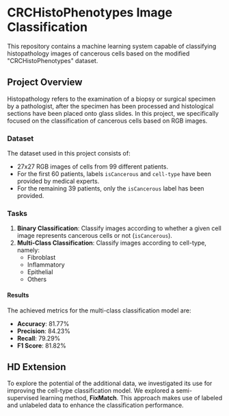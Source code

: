 # CRCHistoPhenotypes Image Classification

This repository contains a machine learning system capable of classifying 
histopathology images of cancerous cells based on the modified 
"CRCHistoPhenotypes" dataset.

## Project Overview

Histopathology refers to the examination of a biopsy or surgical specimen 
by a pathologist, after the specimen has been processed and histological 
sections have been placed onto glass slides. In this project, we 
specifically focused on the classification of cancerous cells based on RGB 
images.

### Dataset

The dataset used in this project consists of:
- 27x27 RGB images of cells from 99 different patients.
- For the first 60 patients, labels `isCancerous` and `cell-type` have 
been provided by medical experts.
- For the remaining 39 patients, only the `isCancerous` label has been 
provided.


### Tasks

1. **Binary Classification**: Classify images according to whether a given 
cell image represents cancerous cells or not (`isCancerous`).
2. **Multi-Class Classification**: Classify images according to cell-type, 
namely: 
    - Fibroblast
    - Inflammatory
    - Epithelial 
    - Others

#### Results

The achieved metrics for the multi-class classification model are:
- **Accuracy**: 81.77%
- **Precision**: 84.23%
- **Recall**: 79.29%
- **F1 Score**: 81.82%

## HD Extension

To explore the potential of the additional data, we investigated its use 
for improving the cell-type classification model. We explored a 
semi-supervised learning method, **FixMatch**. This approach makes use of 
labeled and unlabeled data to enhance the classification performance.
